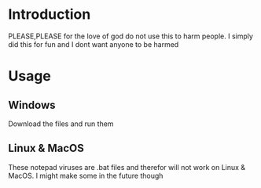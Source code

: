# Introduction
PLEASE,PLEASE for the love of god do not use this to harm people. I simply did this for fun and I dont want anyone to be harmed

# Usage

## Windows

Download the files and run them

## Linux & MacOS 
These notepad viruses are .bat files and therefor will not work on Linux & MacOS. I might make some in the future though
